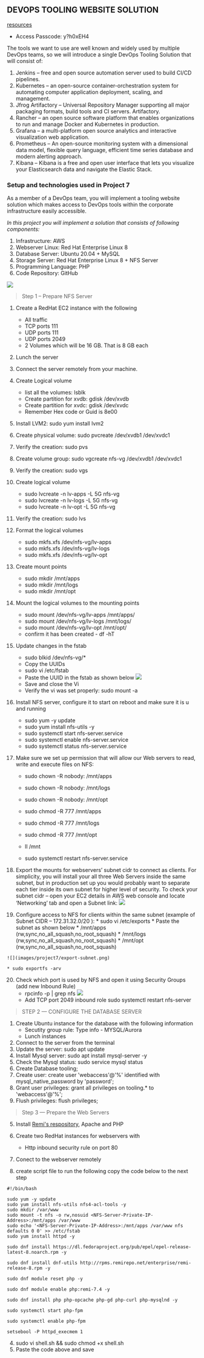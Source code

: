 ## DEVOPS TOOLING WEBSITE SOLUTION

[resources](https://us02web.zoom.us/rec/share/EbAd9iPszpOMtp-sCHLCnK3wP5g3py3fZ8fsiy7g-eKLstzToeDmybxgQQxCTKKe.OGxI7nm9U91B_RSv)
- Access Passcode: y?h0xEH4

The tools we want to use are well known and widely used by multiple DevOps teams, so we will introduce a single DevOps Tooling Solution that will consist of:

1. Jenkins – free and open source automation server used to build CI/CD pipelines.
2. Kubernetes – an open-source container-orchestration system for automating computer application deployment, scaling, and management.
3. Jfrog Artifactory – Universal Repository Manager supporting all major packaging formats, build tools and CI servers. Artifactory.
4. Rancher – an open source software platform that enables organizations to run and manage Docker and Kubernetes in production.
5. Grafana – a multi-platform open source analytics and interactive visualization web application.
6. Prometheus – An open-source monitoring system with a dimensional data model, flexible query language, efficient time series database and modern alerting approach.
7. Kibana – Kibana is a free and open user interface that lets you visualize your Elasticsearch data and navigate the Elastic Stack.

### Setup and technologies used in Project 7

As a member of a DevOps team, you will implement a tooling website solution which makes access to DevOps tools within the corporate infrastructure easily accessible.

_In this project you will implement a solution that consists of following components:_

1. Infrastructure: AWS
2. Webserver Linux: Red Hat Enterprise Linux 8
3. Database Server: Ubuntu 20.04 + MySQL
4. Storage Server: Red Hat Enterprise Linux 8 + NFS Server
5. Programming Language: PHP
6. Code Repository: GitHub

![](images/project7/archecture.png)

> Step 1 – Prepare NFS Server
1. Create a RedHat EC2 instance with the following 
    * All traffic
    * TCP ports 111
    * UDP ports 111
    * UDP ports 2049
    * 2 Volumes which will be 16 GB. That is 8 GB each

2. Lunch the server
3. Connect the server remotely from your machine.
4. Create Logical volume
    * list all the volumes: lsblk
    * Create partition for xvdb: gdisk /dev/xvdb
    * Create partition for xvdc: gdisk /dev/xvdc
    * Remember Hex code or Guid is 8e00
5. Install LVM2: sudo yum install lvm2
6. Create physical volume: sudo pvcreate /dev/xvdb1 /dev/xvdc1
7. Verify the creation: sudo pvs
8. Create volume group: sudo vgcreate nfs-vg /dev/xvdb1 /dev/xvdc1
9. Verify the creation: sudo vgs
10. Create logical volume
    * sudo lvcreate -n lv-apps -L 5G nfs-vg
    * sudo lvcreate -n lv-logs -L 5G nfs-vg
    * sudo lvcreate -n lv-opt -L 5G nfs-vg
11. Verify the creation: sudo lvs
12. Format the logical volumes
    * sudo mkfs.xfs /dev/nfs-vg/lv-apps
    * sudo mkfs.xfs /dev/nfs-vg/lv-logs
    * sudo mkfs.xfs /dev/nfs-vg/lv-opt
13. Create mount points
    * sudo mkdir /mnt/apps
    * sudo mkdir /mnt/logs
    * sudo mkdir /mnt/opt
14. Mount the logical volumes to the mounting points
    * sudo mount /dev/nfs-vg/lv-apps /mnt/apps/
    * sudo mount /dev/nfs-vg/lv-logs /mnt/logs/
    * sudo mount /dev/nfs-vg/lv-opt /mnt/opt/
    * confirm it has been created - df -hT
15. Update changes in the fstab
    * sudo blkid /dev/nfs-vg/*
    * Copy the UUIDs
    * sudo vi /etc/fstab
    * Paste the UUID in the fstab as shown below
    ![](images/project7/fstab.png)
    * Save and close the Vi
    * Verify the vi was set properly: sudo mount -a
16. Install NFS server, configure it to start on reboot and make sure it is u and running
    * sudo yum -y update
    * sudo yum install nfs-utils -y
    * sudo systemctl start nfs-server.service
    * sudo systemctl enable nfs-server.service
    * sudo systemctl status nfs-server.service
17. Make sure we set up permission that will allow our Web servers to read, write and execute files on NFS:
    * sudo chown -R nobody: /mnt/apps
    * sudo chown -R nobody: /mnt/logs
    * sudo chown -R nobody: /mnt/opt

    * sudo chmod -R 777 /mnt/apps
    * sudo chmod -R 777 /mnt/logs
    * sudo chmod -R 777 /mnt/opt
    * ll /mnt
    * sudo systemctl restart nfs-server.service
18. Export the mounts for webservers’ subnet cidr to connect as clients. For simplicity, you will install your all three Web Servers inside the same subnet, but in production set up you would probably want to separate each tier inside its own subnet for higher level of security.
To check your subnet cidr – open your EC2 details in AWS web console and locate ‘Networking’ tab and open a Subnet link:
![](images/project7/subnet.png)

19.  Configure access to NFS for clients within the same subnet (example of Subnet CIDR – 172.31.32.0/20 ):
    * sudo vi /etc/exports
    * Paste the subnet as shown below
    * /mnt/apps <Subnet-CIDR>(rw,sync,no_all_squash,no_root_squash)
    * /mnt/logs <Subnet-CIDR>(rw,sync,no_all_squash,no_root_squash)
    * /mnt/opt <Subnet-CIDR>(rw,sync,no_all_squash,no_root_squash)

    ![](images/project7/export-subnet.png)
    
    * sudo exportfs -arv
20. Check which port is used by NFS and open it using Security Groups (add new Inbound Rule)
    * rpcinfo -p | grep nfs
    ![](images/project7/nfs-port.png)
    * Add TCP port 2049 inbound role
    sudo systemctl restart nfs-server

> STEP 2 — CONFIGURE THE DATABASE SERVER
1. Create Ubuntu instance for the database with the following information
    * Secutity group rule: Type info - MYSQL/Aurora
    * Lunch instances
2. Connect to the server from the terminal
3. Update the server: sudo apt update
4. Install Mysql server: sudo apt install mysql-server -y
5. Check the Mysql status: sudo service mysql status
6. Create Database tooling;
7. Create user: create user 'webaccess'@'%' identified with mysql_native_password by 'password';
8. Grant user privileges: grant all privileges on tooling.* to 'webaccess'@'%';
9. Flush privileges: flush privileges;


> Step 3 — Prepare the Web Servers
5. Install [Remi's respository](http://www.servermom.org/how-to-enable-remi-repo-on-centos-7-6-and-5/2790/), Apache and PHP

1. Create two RedHat instances for webservers with
    * Http inbound security rule on port 80
2. Conect to the webserver remotely
3. create script file to run the following copy the code below to the next step
```
#!/bin/bash

sudo yum -y update
sudo yum install nfs-utils nfs4-acl-tools -y
sudo mkdir /var/www
sudo mount -t nfs -o rw,nosuid <NFS-Server-Private-IP-Address>:/mnt/apps /var/www
sudo echo '<NFS-Server-Private-IP-Address>:/mnt/apps /var/www nfs defaults 0 0' >> /etc/fstab
sudo yum install httpd -y

sudo dnf install https://dl.fedoraproject.org/pub/epel/epel-release-latest-8.noarch.rpm -y

sudo dnf install dnf-utils http://rpms.remirepo.net/enterprise/remi-release-8.rpm -y

sudo dnf module reset php -y

sudo dnf module enable php:remi-7.4 -y

sudo dnf install php php-opcache php-gd php-curl php-mysqlnd -y

sudo systemctl start php-fpm

sudo systemctl enable php-fpm

setsebool -P httpd_execmem 1

```
4. sudo vi shell.sh && sudo chmod +x shell.sh
5. Paste the code above and save


